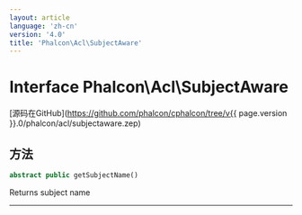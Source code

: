 ```yaml
---
layout: article
language: 'zh-cn'
version: '4.0'
title: 'Phalcon\Acl\SubjectAware'
---
```

# Interface **Phalcon\Acl\SubjectAware**

[源码在GitHub](https://github.com/phalcon/cphalcon/tree/v{{ page.version }}.0/phalcon/acl/subjectaware.zep)

## 方法

```php
abstract public getSubjectName()
```

Returns subject name

* * *